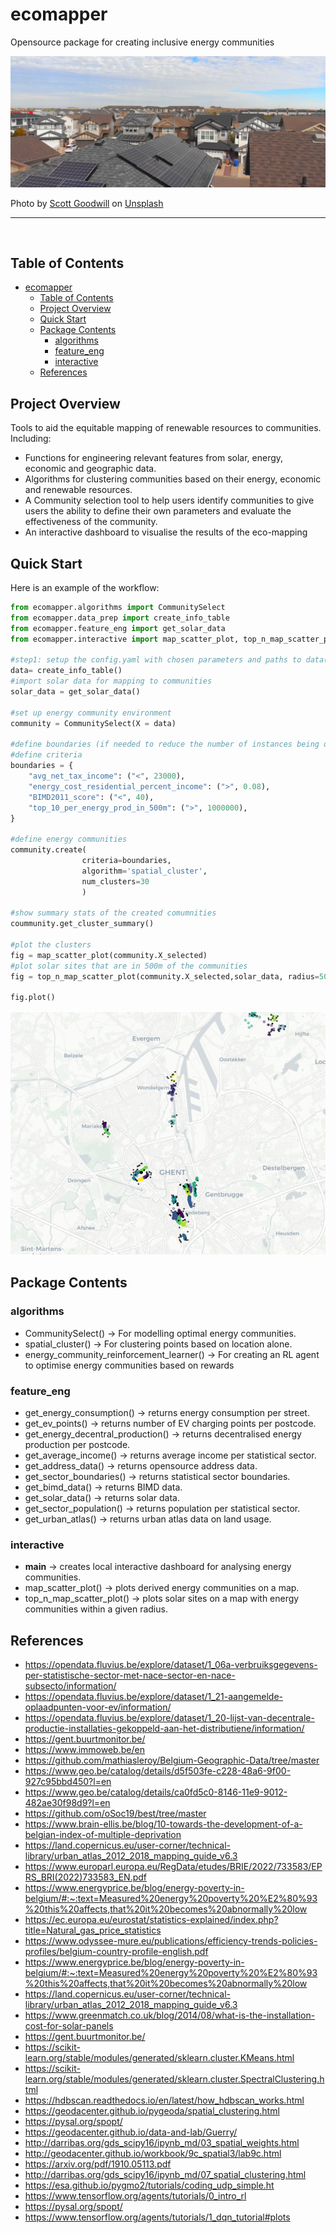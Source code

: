 # ecomapper
Opensource package for creating inclusive energy communities

![image](imgs/scott-goodwill-hKUJRPAAFWo-unsplash.jpg)

Photo by <a href="https://unsplash.com/photos/hKUJRPAAFWo?utm_source=unsplash&utm_medium=referral&utm_content=creditShareLink">Scott Goodwill</a> on <a href="https://unsplash.com/photos/hKUJRPAAFWo">Unsplash</a>
  


---

<br>

## Table of Contents

- [ecomapper](#ecomapper)
  - [Table of Contents](#table-of-contents)
  - [Project Overview](#project-overview)
  - [Quick Start](#quick-start)
  - [Package Contents](#package-contents)
    - [algorithms](#algorithms)
    - [feature\_eng](#feature_eng)
    - [interactive](#interactive)
  - [References](#references)

## Project Overview

Tools to aid the equitable mapping of renewable resources to communities. Including:

- Functions for engineering relevant features from solar, energy, economic and geographic data.
- Algorithms for clustering communities based on their energy, economic and renewable resources.
- A Community selection tool to help users identify communities to give users the ability to define their own parameters and evaluate the effectiveness of the community.
- An interactive dashboard to visualise the results of the eco-mapping

## Quick Start

Here is an example of the workflow:

```python
from ecomapper.algorithms import CommunitySelect
from ecomapper.data_prep import create_info_table
from ecomapper.feature_eng import get_solar_data
from ecomapper.interactive import map_scatter_plot, top_n_map_scatter_plot

#step1: setup the config.yaml with chosen parameters and paths to data(note: this version is current only compatible with Belgian Cities)
data= create_info_table()
#import solar data for mapping to communities
solar_data = get_solar_data()

#set up energy community environment
community = CommunitySelect(X = data)

#define boundaries (if needed to reduce the number of instances being optimised)
#define criteria
boundaries = {
    "avg_net_tax_income": ("<", 23000),
    "energy_cost_residential_percent_income": (">", 0.08),
    "BIMD2011_score": ("<", 40),
    "top_10_per_energy_prod_in_500m": (">", 1000000),
}

#define energy communities
community.create(
                criteria=boundaries, 
                algorithm='spatial_cluster', 
                num_clusters=30
                )

#show summary stats of the created comumnities
coummunity.get_cluster_summary()

#plot the clusters
fig = map_scatter_plot(community.X_selected)
#plot solar sites that are in 500m of the communities
fig = top_n_map_scatter_plot(community.X_selected,solar_data, radius=500)

fig.plot()
```
![image](imgs/clusters.png)

## Package Contents
### algorithms
- CommunitySelect() -> For modelling optimal energy communities.
- spatial_cluster() -> For clustering points based on location alone.
- energy_community_reinforcement_learner() -> For creating an RL agent to optimise energy communities based on rewards

### feature_eng
- get_energy_consumption() -> returns energy consumption per street.
- get_ev_points() -> returns number of EV charging points per postcode.
- get_energy_decentral_production() -> returns decentralised energy production per postcode.
- get_average_income() -> returns average income per statistical sector.
- get_address_data() -> returns opensource address data.
- get_sector_boundaries() -> returns statistical sector boundaries.
- get_bimd_data() -> returns BIMD data.
- get_solar_data() -> returns solar data.
- get_sector_population() -> returns population per statistical sector.
- get_urban_atlas() -> returns urban atlas data on land usage.

### interactive
- __main__ -> creates local interactive dashboard for analysing energy communities.
- map_scatter_plot() -> plots derived energy communities on a map.
- top_n_map_scatter_plot() -> plots solar sites on a map with energy communities within a given radius.


## References

- https://opendata.fluvius.be/explore/dataset/1_06a-verbruiksgegevens-per-statistische-sector-met-nace-sector-en-nace-subsecto/information/
- https://opendata.fluvius.be/explore/dataset/1_21-aangemelde-oplaadpunten-voor-ev/information/
- https://opendata.fluvius.be/explore/dataset/1_20-lijst-van-decentrale-productie-installaties-gekoppeld-aan-het-distributiene/information/
- https://gent.buurtmonitor.be/
- https://www.immoweb.be/en
- https://github.com/mathiasleroy/Belgium-Geographic-Data/tree/master
- https://www.geo.be/catalog/details/d5f503fe-c228-48a6-9f00-927c95bbd450?l=en
- https://www.geo.be/catalog/details/ca0fd5c0-8146-11e9-9012-482ae30f98d9?l=en
- https://github.com/oSoc19/best/tree/master
- https://www.brain-ellis.be/blog/10-towards-the-development-of-a-belgian-index-of-multiple-deprivation
- https://land.copernicus.eu/user-corner/technical-library/urban_atlas_2012_2018_mapping_guide_v6.3
- https://www.europarl.europa.eu/RegData/etudes/BRIE/2022/733583/EPRS_BRI(2022)733583_EN.pdf
- https://www.energyprice.be/blog/energy-poverty-in-belgium/#:~:text=Measured%20energy%20poverty%20%E2%80%93%20this%20affects,that%20it%20becomes%20abnormally%20low
- https://ec.europa.eu/eurostat/statistics-explained/index.php?title=Natural_gas_price_statistics
- https://www.odyssee-mure.eu/publications/efficiency-trends-policies-profiles/belgium-country-profile-english.pdf
- https://www.energyprice.be/blog/energy-poverty-in-belgium/#:~:text=Measured%20energy%20poverty%20%E2%80%93%20this%20affects,that%20it%20becomes%20abnormally%20low
- https://land.copernicus.eu/user-corner/technical-library/urban_atlas_2012_2018_mapping_guide_v6.3
- https://www.greenmatch.co.uk/blog/2014/08/what-is-the-installation-cost-for-solar-panels
- https://gent.buurtmonitor.be/
- https://scikit-learn.org/stable/modules/generated/sklearn.cluster.KMeans.html
- https://scikit-learn.org/stable/modules/generated/sklearn.cluster.SpectralClustering.html
- https://hdbscan.readthedocs.io/en/latest/how_hdbscan_works.html
- https://geodacenter.github.io/pygeoda/spatial_clustering.html
- https://pysal.org/spopt/
- https://geodacenter.github.io/data-and-lab/Guerry/
- http://darribas.org/gds_scipy16/ipynb_md/03_spatial_weights.html
- http://geodacenter.github.io/workbook/9c_spatial3/lab9c.html
- https://arxiv.org/pdf/1910.05113.pdf
- http://darribas.org/gds_scipy16/ipynb_md/07_spatial_clustering.html
- https://esa.github.io/pygmo2/tutorials/coding_udp_simple.ht
- https://www.tensorflow.org/agents/tutorials/0_intro_rl
- https://pysal.org/spopt/
- https://www.tensorflow.org/agents/tutorials/1_dqn_tutorial#plots

